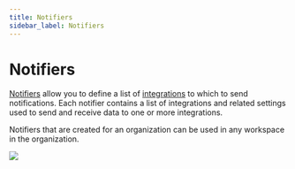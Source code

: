 ```yaml
---
title: Notifiers
sidebar_label: Notifiers
---
```


# Notifiers

[Notifiers](/pipes/docs/workspaces/notifiers) allow you to define a list of  [integrations](/pipes/docs/integrations/) to which to send notifications.  Each notifier contains a list of integrations and related settings used to send and receive data to one or more integrations.

Notifiers that are created for an organization can be used in any workspace in the organization.


![](/images/docs/pipes/org_notifiers.png)
